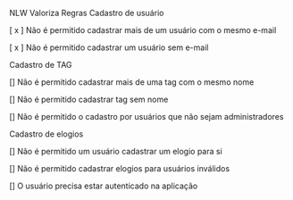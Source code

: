 NLW Valoriza
Regras
Cadastro de usuário

[ x ] Não é permitido cadastrar mais de um usuário com o mesmo e-mail

[ x ] Não é permitido cadastrar um usuário sem e-mail

Cadastro de TAG

[] Não é permitido cadastrar mais de uma tag com o mesmo nome

[] Não é permitido cadastrar tag sem nome

[] Não é permitido o cadastro por usuários que não sejam administradores

Cadastro de elogios

[] Não é permitido um usuário cadastrar um elogio para si

[] Não é permitido cadastrar elogios para usuários inválidos

[] O usuário precisa estar autenticado na aplicação
